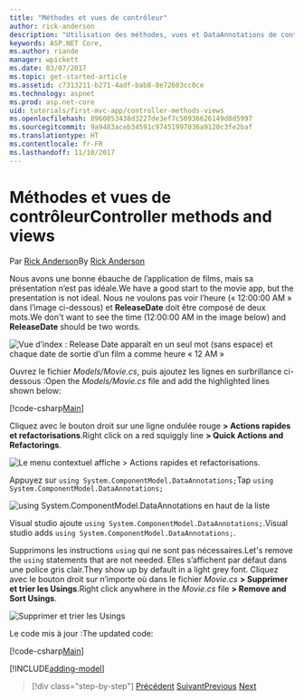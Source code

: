 ```yaml
---
title: "Méthodes et vues de contrôleur"
author: rick-anderson
description: "Utilisation des méthodes, vues et DataAnnotations de contrôleur"
keywords: ASP.NET Core,
ms.author: riande
manager: wpickett
ms.date: 03/07/2017
ms.topic: get-started-article
ms.assetid: c7313211-b271-4adf-bab8-8e72603cc0ce
ms.technology: aspnet
ms.prod: asp.net-core
uid: tutorials/first-mvc-app/controller-methods-views
ms.openlocfilehash: 8960853438d3227de3ef7c50936626149d8d5997
ms.sourcegitcommit: 9a9483aceb34591c97451997036a9120c3fe2baf
ms.translationtype: HT
ms.contentlocale: fr-FR
ms.lasthandoff: 11/10/2017
---
```

# <a name="controller-methods-and-views"></a><span data-ttu-id="81d81-104">Méthodes et vues de contrôleur</span><span class="sxs-lookup"><span data-stu-id="81d81-104">Controller methods and views</span></span>

<span data-ttu-id="81d81-105">Par [Rick Anderson](https://twitter.com/RickAndMSFT)</span><span class="sxs-lookup"><span data-stu-id="81d81-105">By [Rick Anderson](https://twitter.com/RickAndMSFT)</span></span>

<span data-ttu-id="81d81-106">Nous avons une bonne ébauche de l’application de films, mais sa présentation n’est pas idéale.</span><span class="sxs-lookup"><span data-stu-id="81d81-106">We have a good start to the movie app, but the presentation is not ideal.</span></span> <span data-ttu-id="81d81-107">Nous ne voulons pas voir l’heure (« 12:00:00 AM » dans l’image ci-dessous) et **ReleaseDate** doit être composé de deux mots.</span><span class="sxs-lookup"><span data-stu-id="81d81-107">We don't want to see the time (12:00:00 AM in the image below) and **ReleaseDate** should be two words.</span></span>

![Vue d’index : Release Date apparaît en un seul mot (sans espace) et chaque date de sortie d’un film a comme heure « 12 AM »](working-with-sql/_static/m55.png)

<span data-ttu-id="81d81-109">Ouvrez le fichier *Models/Movie.cs*, puis ajoutez les lignes en surbrillance ci-dessous :</span><span class="sxs-lookup"><span data-stu-id="81d81-109">Open the *Models/Movie.cs* file and add the highlighted lines shown below:</span></span>

[!code-csharp[Main](start-mvc/sample/MvcMovie/Models/MovieDateWithExtraUsings.cs?name=snippet_1&highlight=13-14)]

<span data-ttu-id="81d81-110">Cliquez avec le bouton droit sur une ligne ondulée rouge **> Actions rapides et refactorisations**.</span><span class="sxs-lookup"><span data-stu-id="81d81-110">Right click on a red squiggly line **> Quick Actions and Refactorings**.</span></span>

  ![Le menu contextuel affiche **> Actions rapides et refactorisations**.](controller-methods-views/_static/qa.png)


<span data-ttu-id="81d81-112">Appuyez sur `using System.ComponentModel.DataAnnotations;`</span><span class="sxs-lookup"><span data-stu-id="81d81-112">Tap `using System.ComponentModel.DataAnnotations;`</span></span>

  ![using System.ComponentModel.DataAnnotations en haut de la liste](controller-methods-views/_static/da.png)

  <span data-ttu-id="81d81-114">Visual studio ajoute `using System.ComponentModel.DataAnnotations;`.</span><span class="sxs-lookup"><span data-stu-id="81d81-114">Visual studio adds `using System.ComponentModel.DataAnnotations;`.</span></span>

<span data-ttu-id="81d81-115">Supprimons les instructions `using` qui ne sont pas nécessaires.</span><span class="sxs-lookup"><span data-stu-id="81d81-115">Let's remove the `using` statements that are not needed.</span></span> <span data-ttu-id="81d81-116">Elles s’affichent par défaut dans une police gris clair.</span><span class="sxs-lookup"><span data-stu-id="81d81-116">They show up by default in a light grey font.</span></span> <span data-ttu-id="81d81-117">Cliquez avec le bouton droit sur n’importe où dans le fichier *Movie.cs* **> Supprimer et trier les Usings**.</span><span class="sxs-lookup"><span data-stu-id="81d81-117">Right click anywhere in the *Movie.cs* file **> Remove and Sort Usings**.</span></span>

![Supprimer et trier les Usings](controller-methods-views/_static/rm.png)

<span data-ttu-id="81d81-119">Le code mis à jour :</span><span class="sxs-lookup"><span data-stu-id="81d81-119">The updated code:</span></span>

[!code-csharp[Main](./start-mvc/sample/MvcMovie/Models/MovieDate.cs?name=snippet_1)]

<!-- include start -->

[!INCLUDE[adding-model](../../includes/mvc-intro/controller-methods-views.md)]

>[!div class="step-by-step"]
<span data-ttu-id="81d81-120">[Précédent](working-with-sql.md)
[Suivant](search.md)</span><span class="sxs-lookup"><span data-stu-id="81d81-120">[Previous](working-with-sql.md)
[Next](search.md)</span></span>  
